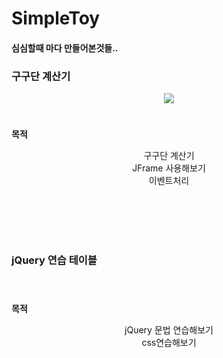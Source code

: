     

# SimpleToy
<h4>심심할때 마다 만들어본것들..</h4>

<h3> 구구단 계산기 </h3>


<p align="center">
<img src="https://user-images.githubusercontent.com/103496262/165903101-c2bfd330-42c9-47a4-b53a-3bb90046ee96.gifㄴ">
</p>

#
**목적**
<br>
<div align=center> 
	구구단 계산기<br>
	JFrame 사용해보기 <br>
	이벤트처리<br>
</div>


<br><br><br><br>
<h3> jQuery 연습 테이블 </h3>


<p align="center">
<img src="">
</p>

#
**목적**
<br>
<div align=center> 
	jQuery 문법 연습해보기<br>
	css연습해보기<br>
</div>
